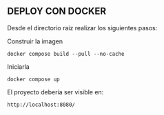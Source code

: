 ## DEPLOY CON DOCKER
Desde el directorio raiz realizar los siguientes pasos:

Construir la imagen

`docker compose build --pull --no-cache`

Iniciarla

`docker compose up`

El proyecto debería ser visible en:

`http://localhost:8080/`
